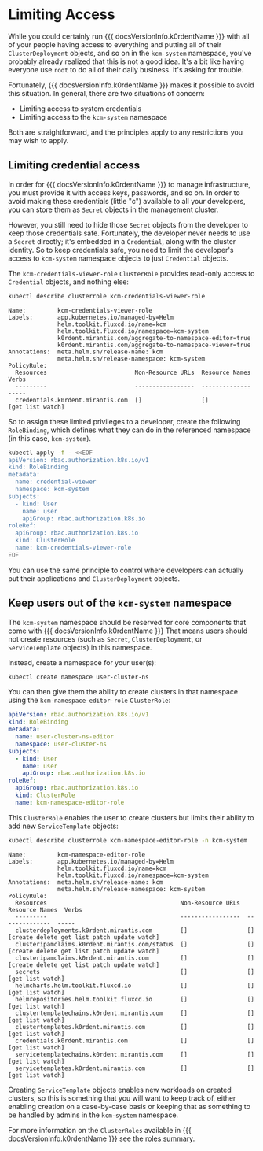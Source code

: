 # Limiting Access

While you could certainly run {{{ docsVersionInfo.k0rdentName }}} with all of your people
having access to everything and putting all of their `ClusterDeployment` objects, and so on
in the `kcm-system` namespace, you've probably already realized that this is not a good idea.
It's a bit like having everyone use `root` to do all of their daily business.  It's asking for
trouble.

Fortunately, {{{ docsVersionInfo.k0rdentName }}} makes it possible to avoid this situation. 
In general, there are two situations of concern:

* Limiting access to system credentials
* Limiting access to the `kcm-system` namespace

Both are straightforward, and the principles apply to any restrictions you may wish to apply.

## Limiting credential access

In order for {{{ docsVersionInfo.k0rdentName }}} to manage infrastructure, you must provide it
with access keys, passwords, and so on. In order to avoid making these credentials (little "c")
available to all your developers, you can store them as `Secret` objects in the management cluster.

However, you still need to hide those `Secret` objects from the developer to keep those credentials
safe.  Fortunately, the developer never needs to use a `Secret` directly; it's embedded in a `Credential`,
along with the cluster identity. So to keep credentials safe, you need to limit the developer's access
to `kcm-system` namespace objects to just `Credential` objects.

The `kcm-credentials-viewer-role` `ClusterRole` provides read-only access to `Credential` objects, 
and nothing else:

```bash
kubectl describe clusterrole kcm-credentials-viewer-role
```
```console
Name:         kcm-credentials-viewer-role
Labels:       app.kubernetes.io/managed-by=Helm
              helm.toolkit.fluxcd.io/name=kcm
              helm.toolkit.fluxcd.io/namespace=kcm-system
              k0rdent.mirantis.com/aggregate-to-namespace-editor=true
              k0rdent.mirantis.com/aggregate-to-namespace-viewer=true
Annotations:  meta.helm.sh/release-name: kcm
              meta.helm.sh/release-namespace: kcm-system
PolicyRule:
  Resources                         Non-Resource URLs  Resource Names  Verbs
  ---------                         -----------------  --------------  -----
  credentials.k0rdent.mirantis.com  []                 []              [get list watch]
```

So to assign these limited privileges to a developer, create the 
following `RoleBinding`, which defines what they can do in the referenced namespace
(in this case, `kcm-system`).

```bash
kubectl apply -f - <<EOF
apiVersion: rbac.authorization.k8s.io/v1
kind: RoleBinding
metadata:
  name: credential-viewer
  namespace: kcm-system
subjects:
  - kind: User
    name: user
    apiGroup: rbac.authorization.k8s.io
roleRef:
  apiGroup: rbac.authorization.k8s.io
  kind: ClusterRole
  name: kcm-credentials-viewer-role
EOF
```

You can use the same principle to control where developers can actually put their
applications and `ClusterDeployment` objects.


## Keep users out of the `kcm-system` namespace

The `kcm-system` namespace should be reserved for core components that come with {{{ docsVersionInfo.k0rdentName }}}
That means users should not create resources (such as `Secret`, `ClusterDeployment`, or `ServiceTemplate` objects) 
in this namespace.

Instead, create a namespace for your user(s):

```bash
kubectl create namespace user-cluster-ns
```

You can then give them the ability to create clusters in that namespace using the `kcm-namespace-editor-role`
`ClusterRole`:

```yaml
apiVersion: rbac.authorization.k8s.io/v1
kind: RoleBinding
metadata:
  name: user-cluster-ns-editor
  namespace: user-cluster-ns
subjects:
  - kind: User
    name: user
    apiGroup: rbac.authorization.k8s.io
roleRef:
  apiGroup: rbac.authorization.k8s.io
  kind: ClusterRole
  name: kcm-namespace-editor-role
```

This `ClusterRole` enables the user to create clusters but limits their ability to add 
new `ServiceTemplate` objects:

```bash
kubectl describe clusterrole kcm-namespace-editor-role -n kcm-system
```
```console 
Name:         kcm-namespace-editor-role
Labels:       app.kubernetes.io/managed-by=Helm
              helm.toolkit.fluxcd.io/name=kcm
              helm.toolkit.fluxcd.io/namespace=kcm-system
Annotations:  meta.helm.sh/release-name: kcm
              meta.helm.sh/release-namespace: kcm-system
PolicyRule:
  Resources                                      Non-Resource URLs  Resource Names  Verbs
  ---------                                      -----------------  --------------  -----
  clusterdeployments.k0rdent.mirantis.com        []                 []              [create delete get list patch update watch]
  clusteripamclaims.k0rdent.mirantis.com/status  []                 []              [create delete get list patch update watch]
  clusteripamclaims.k0rdent.mirantis.com         []                 []              [create delete get list patch update watch]
  secrets                                        []                 []              [get list watch]
  helmcharts.helm.toolkit.fluxcd.io              []                 []              [get list watch]
  helmrepositories.helm.toolkit.fluxcd.io        []                 []              [get list watch]
  clustertemplatechains.k0rdent.mirantis.com     []                 []              [get list watch]
  clustertemplates.k0rdent.mirantis.com          []                 []              [get list watch]
  credentials.k0rdent.mirantis.com               []                 []              [get list watch]
  servicetemplatechains.k0rdent.mirantis.com     []                 []              [get list watch]
  servicetemplates.k0rdent.mirantis.com          []                 []              [get list watch]
```

Creating `ServiceTemplate` objects enables new workloads on created clusters, so this
is something that you will want to keep track of, either enabling creation on a case-by-case
basis or keeping that as something to be handled by admins in the `kcm-system` namespace.

For more information on the `ClusterRoles` available in {{{ docsVersionInfo.k0rdentName }}}
see the [roles summary](roles-summary.md).